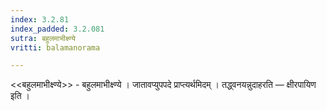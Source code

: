 ```yaml
---
index: 3.2.81
index_padded: 3.2.081
sutra: बहुलमाभीक्ष्ण्ये
vritti: balamanorama

---
```

<<बहुलमाभीक्ष्ण्ये>> - बहुलमाभीक्ष्ण्ये । जातावप्युपपदे प्राप्त्यर्थमिदम् । तद्ध्वनयन्नुदाहरति —  क्षीरपायिण इति ।
